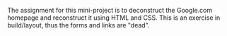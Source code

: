 The assignment for this mini-project is to deconstruct the Google.com homepage and reconstruct it using HTML and CSS. This is an exercise in build/layout, thus the forms and links are "dead".